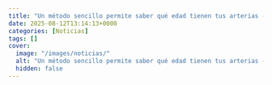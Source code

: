 ```yaml
---
title: "Un método sencillo permite saber qué edad tienen tus arterias - por qué es tan importante"
date: 2025-08-12T13:14:13+0000
categories: [Noticias]
tags: []
cover:
  image: "/images/noticias/"
  alt: "Un método sencillo permite saber qué edad tienen tus arterias - por qué es tan importante"
  hidden: false
---
```



